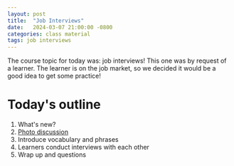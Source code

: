```yaml
---
layout: post
title:  "Job Interviews"
date:   2024-03-07 21:00:00 -0800
categories: class material
tags: job interviews
---
```


The course topic for today was: job interviews!
This one was by request of a learner.
The learner is on the job market, so we decided it would be a good idea to get some practice!

# Today's outline
1. What's new?
1. [Photo discussion](/assets/Job%20interview%20-%20photo%20observations.pdf)
1. Introduce vocabulary and phrases
1. Learners conduct interviews with each other
1. Wrap up and questions
